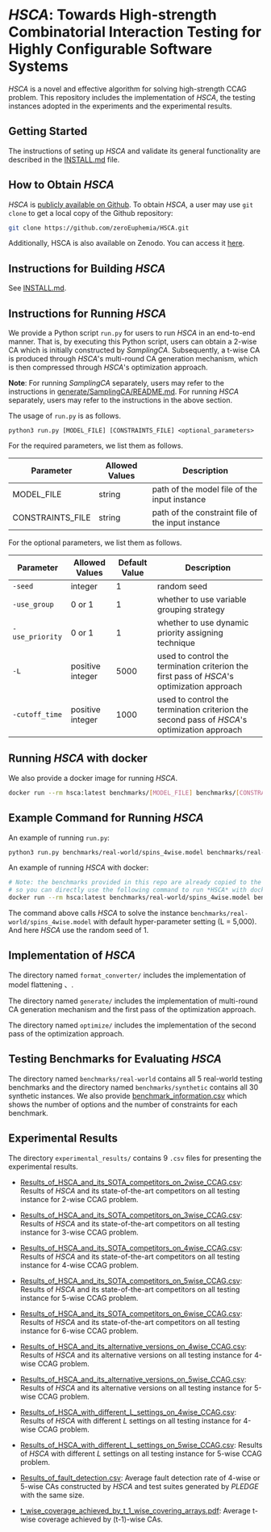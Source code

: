 # *HSCA*: Towards High-strength Combinatorial Interaction Testing for Highly Configurable Software Systems

*HSCA* is a novel and effective algorithm for solving high-strength CCAG problem.
This repository includes the implementation of *HSCA*, the testing instances adopted in the experiments and the experimental results.

## Getting Started
The instructions of seting up *HSCA* and validate its general functionality are described in the [INSTALL.md](INSTALL.md) file.

## How to Obtain *HSCA*

*HSCA* is [publicly available on Github](https://github.com/zeroEuphemia/HSCA). To obtain *HSCA*, a user may use `git clone` to get a local copy of the Github repository:

```sh
git clone https://github.com/zeroEuphemia/HSCA.git
```

Additionally, HSCA is also available on Zenodo. You can access it [here](https://zenodo.org/).

## Instructions for Building *HSCA*

See [INSTALL.md](INSTALL.md).

## Instructions for Running *HSCA*

We provide a Python script `run.py` for users to run *HSCA* in an end-to-end manner. That is, by executing this Python script, users can obtain a 2-wise CA which is initially constructed by *SamplingCA*. Subsequently, a t-wise CA is produced through *HSCA*'s multi-round CA generation mechanism, which is then compressed through *HSCA*'s optimization approach.

**Note**: For running *SamplingCA* separately, users may refer to the instructions in [generate/SamplingCA/README.md](https://github.com/zeroEuphemia/HSCA/tree/main/generate/SamplingCA/README.md). For running *HSCA* separately, users may refer to the instructions in the above section.

The usage of `run.py` is as follows.
```
python3 run.py [MODEL_FILE] [CONSTRAINTS_FILE] <optional_parameters>
```

For the required parameters, we list them as follows. 

| Parameter | Allowed Values | Description |
| - | - | - |
| MODEL_FILE | string | path of the model file of the input instance |
| CONSTRAINTS_FILE | string | path of the constraint file of the input instance |

For the optional parameters, we list them as follows.

| Parameter | Allowed Values | Default Value | Description | 
| - | - | - | - |
| `-seed` | integer | 1 | random seed |
| `-use_group` | 0 or 1 | 1 | whether to use variable grouping strategy |
|  `-use_priority` | 0 or 1 | 1 | whether to use dynamic priority assigning technique |
| `-L` | positive integer | 5000 | used to control the termination criterion the first pass of *HSCA*'s optimization approach |
| `-cutoff_time` | positive integer | 1000 | used to control the termination criterion the second pass of *HSCA*'s optimization approach |

## Running *HSCA* with docker

We also provide a docker image for running *HSCA*.

```sh
docker run --rm hsca:latest benchmarks/[MODEL_FILE] benchmarks/[CONSTRAINTS_FILE] <optional_parameters>
```

## Example Command for Running *HSCA*

An example of running `run.py`:
```sh
python3 run.py benchmarks/real-world/spins_4wise.model benchmarks/real-world/spins.constraints -seed 1
```

An example of running *HSCA* with docker:
```sh
# Note: the benchmarks provided in this repo are already copied to the docker image,
# so you can directly use the following command to run *HSCA* with docker. (no more volume mapping is needed)
docker run --rm hsca:latest benchmarks/real-world/spins_4wise.model benchmarks/real-world/spins.constraints -seed 1
```

The command above calls *HSCA* to solve the instance `benchmarks/real-world/spins_4wise.model` with default hyper-parameter setting (L = 5,000). And here *HSCA* use the random seed of 1.

## Implementation of *HSCA*

The directory named `format_converter/` includes the implementation of model flattening 、.

The directory named `generate/` includes the implementation of multi-round CA generation mechanism and the first pass of the optimization approach.

The directory named `optimize/` includes the implementation of the second pass of the optimization approach.

## Testing Benchmarks for Evaluating *HSCA*

The directory named `benchmarks/real-world` contains all 5 real-world testing benchmarks and the directory named `benchmarks/synthetic` contains all 30 synthetic instances. We also provide [benchmark_information.csv](benchmark_information.csv) which shows the number of options and the number of constraints for each benchmark.

## Experimental Results

The directory `experimental_results/` contains 9 `.csv` files for presenting the experimental results.

+ [Results_of_HSCA_and_its_SOTA_competitors_on_2wise_CCAG.csv](https://github.com/zeroEuphemia/HSCA/blob/main/experimental_results/Results_of_HSCA_and_its_SOTA_competitors_on_2wise_CCAG.csv): Results of *HSCA* and its state-of-the-art competitors on all testing instance for 2-wise CCAG problem.

+ [Results_of_HSCA_and_its_SOTA_competitors_on_3wise_CCAG.csv](https://github.com/zeroEuphemia/HSCA/blob/main/experimental_results/Results_of_HSCA_and_its_SOTA_competitors_on_3wise_CCAG.csv): Results of *HSCA* and its state-of-the-art competitors on all testing instance for 3-wise CCAG problem.

+ [Results_of_HSCA_and_its_SOTA_competitors_on_4wise_CCAG.csv](https://github.com/zeroEuphemia/HSCA/blob/main/experimental_results/Results_of_HSCA_and_its_SOTA_competitors_on_4wise_CCAG.csv): Results of *HSCA* and its state-of-the-art competitors on all testing instance for 4-wise CCAG problem.

+ [Results_of_HSCA_and_its_SOTA_competitors_on_5wise_CCAG.csv](https://github.com/zeroEuphemia/HSCA/blob/main/experimental_results/Results_of_HSCA_and_its_SOTA_competitors_on_5wise_CCAG.csv): Results of *HSCA* and its state-of-the-art competitors on all testing instance for 5-wise CCAG problem.

+ [Results_of_HSCA_and_its_SOTA_competitors_on_6wise_CCAG.csv](https://github.com/zeroEuphemia/HSCA/blob/main/experimental_results/Results_of_HSCA_and_its_SOTA_competitors_on_6wise_CCAG.csv): Results of *HSCA* and its state-of-the-art competitors on all testing instance for 6-wise CCAG problem.

+ [Results_of_HSCA_and_its_alternative_versions_on_4wise_CCAG.csv](https://github.com/zeroEuphemia/HSCA/blob/main/experimental_results/Results_of_HSCA_and_its_alternative_versions_on_4wise_CCAG.csv): Results of *HSCA* and its alternative versions on all testing instance for 4-wise CCAG problem.

+ [Results_of_HSCA_and_its_alternative_versions_on_5wise_CCAG.csv](https://github.com/zeroEuphemia/HSCA/blob/main/experimental_results/Results_of_HSCA_and_its_alternative_versions_on_5wise_CCAG.csv): Results of *HSCA* and its alternative versions on all testing instance for 5-wise CCAG problem.

+ [Results_of_HSCA_with_different_L_settings_on_4wise_CCAG.csv](https://github.com/zeroEuphemia/HSCA/blob/main/experimental_results/Results_of_HSCA_with_different_L_settings_on_4wise_CCAG.csv): Results of *HSCA* with different $L$ settings on all testing instance for 4-wise CCAG problem.

+ [Results_of_HSCA_with_different_L_settings_on_5wise_CCAG.csv](https://github.com/zeroEuphemia/HSCA/blob/main/experimental_results/Results_of_HSCA_with_different_L_settings_on_5wise_CCAG.csv): Results of *HSCA* with different $L$ settings on all testing instance for 5-wise CCAG problem.

+ [Results_of_fault_detection.csv](https://github.com/zeroEuphemia/HSCA/blob/main/experimental_results/Results_of_fault_detection.csv): Average fault detection rate of 4-wise or 5-wise CAs constructed by *HSCA* and test suites generated by *PLEDGE* with the same size.

+ [t_wise_coverage_achieved_by_t_1_wise_covering_arrays.pdf](https://github.com/zeroEuphemia/HSCA/blob/main/t_wise_coverage_achieved_by_t_1_wise_covering_arrays.pdf): Average t-wise coverage achieved by (t-1)-wise CAs.
